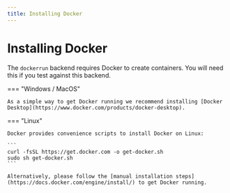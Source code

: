 ```yaml
---
title: Installing Docker
---
```


<h1>Installing Docker</h1>

The `dockerrun` backend requires Docker to create containers. You will need this if you test against this backend.

=== "Windows / MacOS"

    As a simple way to get Docker running we recommend installing [Docker Desktop](https://www.docker.com/products/docker-desktop).

=== "Linux"

    Docker provides convenience scripts to install Docker on Linux:
    
    ```
    curl -fsSL https://get.docker.com -o get-docker.sh
    sudo sh get-docker.sh
    ```
    
    Alternatively, please follow the [manual installation steps](https://docs.docker.com/engine/install/) to get Docker running.
